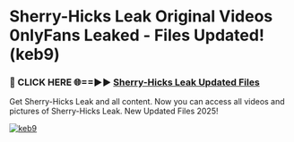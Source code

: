 # Sherry-Hicks Leak Original Videos 0nlyFans Leaked - Files Updated! (keb9)

<h3>🔴 CLICK HERE 🌐==►► <a href="https://tinyurl.com/2wckxsce" rel="nofollow">Sherry-Hicks Leak Updated Files</a></h3>

Get Sherry-Hicks Leak and all content. Now you can access all videos and pictures of Sherry-Hicks Leak. New Updated Files 2025!

[![keb9](https://i.imgur.com/AFduVYN.gif)](https://tinyurl.com/2wckxsce)

